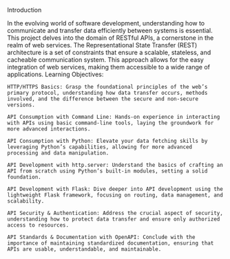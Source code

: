 Introduction

In the evolving world of software development, understanding how to communicate and transfer data efficiently between systems is essential. This project delves into the domain of RESTful APIs, a cornerstone in the realm of web services. The Representational State Transfer (REST) architecture is a set of constraints that ensure a scalable, stateless, and cacheable communication system. This approach allows for the easy integration of web services, making them accessible to a wide range of applications.
Learning Objectives:

    HTTP/HTTPS Basics: Grasp the foundational principles of the web’s primary protocol, understanding how data transfer occurs, methods involved, and the difference between the secure and non-secure versions.

    API Consumption with Command Line: Hands-on experience in interacting with APIs using basic command-line tools, laying the groundwork for more advanced interactions.

    API Consumption with Python: Elevate your data fetching skills by leveraging Python’s capabilities, allowing for more advanced processing and data manipulation.

    API Development with http.server: Understand the basics of crafting an API from scratch using Python’s built-in modules, setting a solid foundation.

    API Development with Flask: Dive deeper into API development using the lightweight Flask framework, focusing on routing, data management, and scalability.

    API Security & Authentication: Address the crucial aspect of security, understanding how to protect data transfer and ensure only authorized access to resources.

    API Standards & Documentation with OpenAPI: Conclude with the importance of maintaining standardized documentation, ensuring that APIs are usable, understandable, and maintainable.


